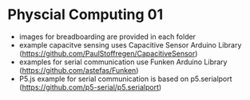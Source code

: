 # Physcial Computing 01

- images for breadboarding are provided in each folder
- example capacitve sensing uses Capacitive Sensor Arduino Library (https://github.com/PaulStoffregen/CapacitiveSensor)
- examples for serial communication use Funken Arduino Library (https://github.com/astefas/Funken)
- P5.js example for serial communication is based on p5.serialport (https://github.com/p5-serial/p5.serialport)
